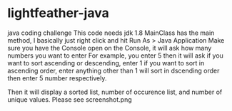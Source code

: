 # lightfeather-java
java coding challenge
This code needs jdk 1.8
MainClass has the main method, I basically just right click and hit Run As > Java Application
Make sure you have the Console open
on the Console, it will ask how many numbers you want to enter
For example, you enter 5
then it will ask if you want to sort ascending or descending, 
enter 1 if you want to sort in ascending order, enter anything other than 1 will sort in dscending order
then enter 5 number respectively.

Then it will display a sorted list, number of occurence list, and number of unique values.
Please see screenshot.png
